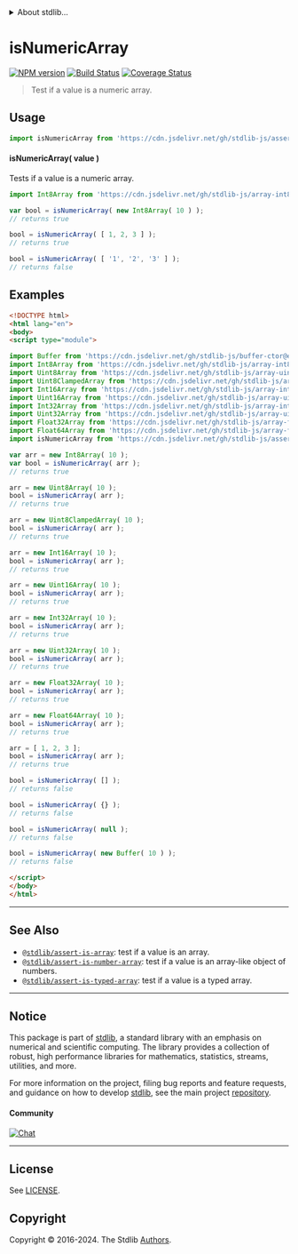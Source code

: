<!--

@license Apache-2.0

Copyright (c) 2018 The Stdlib Authors.

Licensed under the Apache License, Version 2.0 (the "License");
you may not use this file except in compliance with the License.
You may obtain a copy of the License at

   http://www.apache.org/licenses/LICENSE-2.0

Unless required by applicable law or agreed to in writing, software
distributed under the License is distributed on an "AS IS" BASIS,
WITHOUT WARRANTIES OR CONDITIONS OF ANY KIND, either express or implied.
See the License for the specific language governing permissions and
limitations under the License.

-->


<details>
  <summary>
    About stdlib...
  </summary>
  <p>We believe in a future in which the web is a preferred environment for numerical computation. To help realize this future, we've built stdlib. stdlib is a standard library, with an emphasis on numerical and scientific computation, written in JavaScript (and C) for execution in browsers and in Node.js.</p>
  <p>The library is fully decomposable, being architected in such a way that you can swap out and mix and match APIs and functionality to cater to your exact preferences and use cases.</p>
  <p>When you use stdlib, you can be absolutely certain that you are using the most thorough, rigorous, well-written, studied, documented, tested, measured, and high-quality code out there.</p>
  <p>To join us in bringing numerical computing to the web, get started by checking us out on <a href="https://github.com/stdlib-js/stdlib">GitHub</a>, and please consider <a href="https://opencollective.com/stdlib">financially supporting stdlib</a>. We greatly appreciate your continued support!</p>
</details>

# isNumericArray

[![NPM version][npm-image]][npm-url] [![Build Status][test-image]][test-url] [![Coverage Status][coverage-image]][coverage-url] <!-- [![dependencies][dependencies-image]][dependencies-url] -->

> Test if a value is a numeric array.



<section class="usage">

## Usage

```javascript
import isNumericArray from 'https://cdn.jsdelivr.net/gh/stdlib-js/assert-is-numeric-array@esm/index.mjs';
```

#### isNumericArray( value )

Tests if a value is a numeric array.

```javascript
import Int8Array from 'https://cdn.jsdelivr.net/gh/stdlib-js/array-int8@esm/index.mjs';

var bool = isNumericArray( new Int8Array( 10 ) );
// returns true

bool = isNumericArray( [ 1, 2, 3 ] );
// returns true

bool = isNumericArray( [ '1', '2', '3' ] );
// returns false
```

</section>

<!-- /.usage -->

<section class="examples">

## Examples

<!-- TODO: update once Buffer wrapper -->

<!-- eslint no-undef: "error" -->

<!-- eslint-disable no-buffer-constructor -->

```html
<!DOCTYPE html>
<html lang="en">
<body>
<script type="module">

import Buffer from 'https://cdn.jsdelivr.net/gh/stdlib-js/buffer-ctor@esm/index.mjs';
import Int8Array from 'https://cdn.jsdelivr.net/gh/stdlib-js/array-int8@esm/index.mjs';
import Uint8Array from 'https://cdn.jsdelivr.net/gh/stdlib-js/array-uint8@esm/index.mjs';
import Uint8ClampedArray from 'https://cdn.jsdelivr.net/gh/stdlib-js/array-uint8c@esm/index.mjs';
import Int16Array from 'https://cdn.jsdelivr.net/gh/stdlib-js/array-int16@esm/index.mjs';
import Uint16Array from 'https://cdn.jsdelivr.net/gh/stdlib-js/array-uint16@esm/index.mjs';
import Int32Array from 'https://cdn.jsdelivr.net/gh/stdlib-js/array-int32@esm/index.mjs';
import Uint32Array from 'https://cdn.jsdelivr.net/gh/stdlib-js/array-uint32@esm/index.mjs';
import Float32Array from 'https://cdn.jsdelivr.net/gh/stdlib-js/array-float32@esm/index.mjs';
import Float64Array from 'https://cdn.jsdelivr.net/gh/stdlib-js/array-float64@esm/index.mjs';
import isNumericArray from 'https://cdn.jsdelivr.net/gh/stdlib-js/assert-is-numeric-array@esm/index.mjs';

var arr = new Int8Array( 10 );
var bool = isNumericArray( arr );
// returns true

arr = new Uint8Array( 10 );
bool = isNumericArray( arr );
// returns true

arr = new Uint8ClampedArray( 10 );
bool = isNumericArray( arr );
// returns true

arr = new Int16Array( 10 );
bool = isNumericArray( arr );
// returns true

arr = new Uint16Array( 10 );
bool = isNumericArray( arr );
// returns true

arr = new Int32Array( 10 );
bool = isNumericArray( arr );
// returns true

arr = new Uint32Array( 10 );
bool = isNumericArray( arr );
// returns true

arr = new Float32Array( 10 );
bool = isNumericArray( arr );
// returns true

arr = new Float64Array( 10 );
bool = isNumericArray( arr );
// returns true

arr = [ 1, 2, 3 ];
bool = isNumericArray( arr );
// returns true

bool = isNumericArray( [] );
// returns false

bool = isNumericArray( {} );
// returns false

bool = isNumericArray( null );
// returns false

bool = isNumericArray( new Buffer( 10 ) );
// returns false

</script>
</body>
</html>
```

</section>

<!-- /.examples -->

<!-- Section for related `stdlib` packages. Do not manually edit this section, as it is automatically populated. -->

<section class="related">

* * *

## See Also

-   <span class="package-name">[`@stdlib/assert-is-array`][@stdlib/assert/is-array]</span><span class="delimiter">: </span><span class="description">test if a value is an array.</span>
-   <span class="package-name">[`@stdlib/assert-is-number-array`][@stdlib/assert/is-number-array]</span><span class="delimiter">: </span><span class="description">test if a value is an array-like object of numbers.</span>
-   <span class="package-name">[`@stdlib/assert-is-typed-array`][@stdlib/assert/is-typed-array]</span><span class="delimiter">: </span><span class="description">test if a value is a typed array.</span>

</section>

<!-- /.related -->

<!-- Section for all links. Make sure to keep an empty line after the `section` element and another before the `/section` close. -->


<section class="main-repo" >

* * *

## Notice

This package is part of [stdlib][stdlib], a standard library with an emphasis on numerical and scientific computing. The library provides a collection of robust, high performance libraries for mathematics, statistics, streams, utilities, and more.

For more information on the project, filing bug reports and feature requests, and guidance on how to develop [stdlib][stdlib], see the main project [repository][stdlib].

#### Community

[![Chat][chat-image]][chat-url]

---

## License

See [LICENSE][stdlib-license].


## Copyright

Copyright &copy; 2016-2024. The Stdlib [Authors][stdlib-authors].

</section>

<!-- /.stdlib -->

<!-- Section for all links. Make sure to keep an empty line after the `section` element and another before the `/section` close. -->

<section class="links">

[npm-image]: http://img.shields.io/npm/v/@stdlib/assert-is-numeric-array.svg
[npm-url]: https://npmjs.org/package/@stdlib/assert-is-numeric-array

[test-image]: https://github.com/stdlib-js/assert-is-numeric-array/actions/workflows/test.yml/badge.svg?branch=v0.2.1
[test-url]: https://github.com/stdlib-js/assert-is-numeric-array/actions/workflows/test.yml?query=branch:v0.2.1

[coverage-image]: https://img.shields.io/codecov/c/github/stdlib-js/assert-is-numeric-array/main.svg
[coverage-url]: https://codecov.io/github/stdlib-js/assert-is-numeric-array?branch=main

<!--

[dependencies-image]: https://img.shields.io/david/stdlib-js/assert-is-numeric-array.svg
[dependencies-url]: https://david-dm.org/stdlib-js/assert-is-numeric-array/main

-->

[chat-image]: https://img.shields.io/gitter/room/stdlib-js/stdlib.svg
[chat-url]: https://app.gitter.im/#/room/#stdlib-js_stdlib:gitter.im

[stdlib]: https://github.com/stdlib-js/stdlib

[stdlib-authors]: https://github.com/stdlib-js/stdlib/graphs/contributors

[umd]: https://github.com/umdjs/umd
[es-module]: https://developer.mozilla.org/en-US/docs/Web/JavaScript/Guide/Modules

[deno-url]: https://github.com/stdlib-js/assert-is-numeric-array/tree/deno
[deno-readme]: https://github.com/stdlib-js/assert-is-numeric-array/blob/deno/README.md
[umd-url]: https://github.com/stdlib-js/assert-is-numeric-array/tree/umd
[umd-readme]: https://github.com/stdlib-js/assert-is-numeric-array/blob/umd/README.md
[esm-url]: https://github.com/stdlib-js/assert-is-numeric-array/tree/esm
[esm-readme]: https://github.com/stdlib-js/assert-is-numeric-array/blob/esm/README.md
[branches-url]: https://github.com/stdlib-js/assert-is-numeric-array/blob/main/branches.md

[stdlib-license]: https://raw.githubusercontent.com/stdlib-js/assert-is-numeric-array/main/LICENSE

<!-- <related-links> -->

[@stdlib/assert/is-array]: https://github.com/stdlib-js/assert-is-array/tree/esm

[@stdlib/assert/is-number-array]: https://github.com/stdlib-js/assert-is-number-array/tree/esm

[@stdlib/assert/is-typed-array]: https://github.com/stdlib-js/assert-is-typed-array/tree/esm

<!-- </related-links> -->

</section>

<!-- /.links -->
